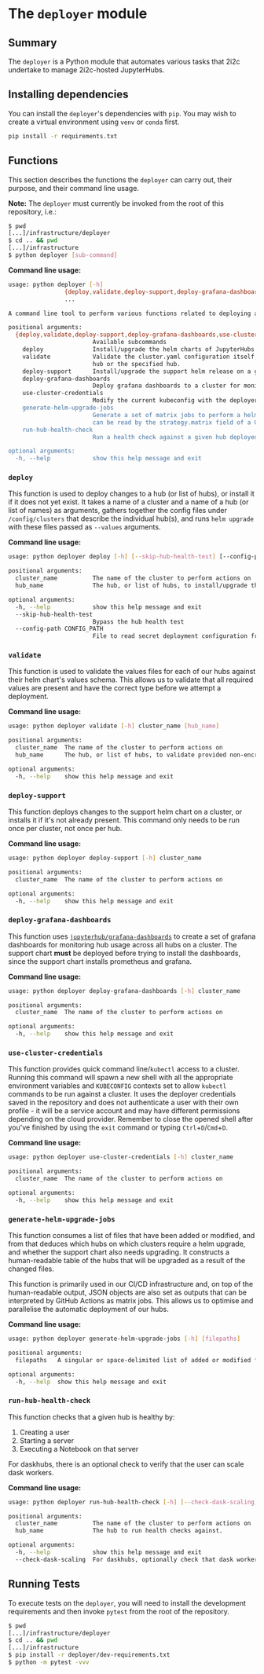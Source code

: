 # The `deployer` module

## Summary

The `deployer` is a Python module that automates various tasks that 2i2c undertake to manage 2i2c-hosted JupyterHubs.

## Installing dependencies

You can install the `deployer`'s dependencies with `pip`.
You may wish to create a virtual environment using `venv` or `conda` first.

```bash
pip install -r requirements.txt
```

## Functions

This section describes the functions the `deployer` can carry out, their purpose, and their command line usage.

**Note:** The `deployer` must currently be invoked from the root of this repository, i.e.:

```bash
$ pwd
[...]/infrastructure/deployer
$ cd .. && pwd
[...]/infrastructure
$ python deployer [sub-command]
```

**Command line usage:**

```bash
usage: python deployer [-h]
                {deploy,validate,deploy-support,deploy-grafana-dashboards,use-cluster-credentials,generate-helm-upgrade-jobs,run-hub-health-check}
                ...

A command line tool to perform various functions related to deploying and maintaining a JupyterHub running on kubernetes infrastructure

positional arguments:
  {deploy,validate,deploy-support,deploy-grafana-dashboards,use-cluster-credentials,generate-helm-upgrade-jobs,run-hub-health-check}
                        Available subcommands
    deploy              Install/upgrade the helm charts of JupyterHubs on a cluster
    validate            Validate the cluster.yaml configuration itself, as well as the provided non-encrypted helm chart values files for each
                        hub or the specified hub.
    deploy-support      Install/upgrade the support helm release on a given cluster
    deploy-grafana-dashboards
                        Deploy grafana dashboards to a cluster for monitoring JupyterHubs. deploy-support must be run first!
    use-cluster-credentials
                        Modify the current kubeconfig with the deployer's access credentials for the named cluster
    generate-helm-upgrade-jobs
                        Generate a set of matrix jobs to perform a helm upgrade in parallel across clusters and hubs. Emit JSON to stdout that
                        can be read by the strategy.matrix field of a GitHub Actions workflow.
    run-hub-health-check
                        Run a health check against a given hub deployed on a given cluster

optional arguments:
  -h, --help            show this help message and exit
```

### `deploy`

This function is used to deploy changes to a hub (or list of hubs), or install it if it does not yet exist.
It takes a name of a cluster and a name of a hub (or list of names) as arguments, gathers together the config files under `/config/clusters` that describe the individual hub(s), and runs `helm upgrade` with these files passed as `--values` arguments.

**Command line usage:**

```bash
usage: python deployer deploy [-h] [--skip-hub-health-test] [--config-path CONFIG_PATH] cluster_name [hub_name]

positional arguments:
  cluster_name          The name of the cluster to perform actions on
  hub_name              The hub, or list of hubs, to install/upgrade the helm chart for

optional arguments:
  -h, --help            show this help message and exit
  --skip-hub-health-test
                        Bypass the hub health test
  --config-path CONFIG_PATH
                        File to read secret deployment configuration from
```

### `validate`

This function is used to validate the values files for each of our hubs against their helm chart's values schema.
This allows us to validate that all required values are present and have the correct type before we attempt a deployment.

**Command line usage:**

```bash
usage: python deployer validate [-h] cluster_name [hub_name]

positional arguments:
  cluster_name  The name of the cluster to perform actions on
  hub_name      The hub, or list of hubs, to validate provided non-encrypted helm chart values for.

optional arguments:
  -h, --help    show this help message and exit
```

### `deploy-support`

This function deploys changes to the support helm chart on a cluster, or installs it if it's not already present.
This command only needs to be run once per cluster, not once per hub.

**Command line usage:**

```bash
usage: python deployer deploy-support [-h] cluster_name

positional arguments:
  cluster_name  The name of the cluster to perform actions on

optional arguments:
  -h, --help    show this help message and exit
```

### `deploy-grafana-dashboards`

This function uses [`jupyterhub/grafana-dashboards`](https://github.com/jupyterhub/grafana-dashboards) to create a set of grafana dashboards for monitoring hub usage across all hubs on a cluster.
The support chart **must** be deployed before trying to install the dashboards, since the support chart installs prometheus and grafana.

**Command line usage:**

```bash
usage: python deployer deploy-grafana-dashboards [-h] cluster_name

positional arguments:
  cluster_name  The name of the cluster to perform actions on

optional arguments:
  -h, --help    show this help message and exit
```

### `use-cluster-credentials`

This function provides quick command line/`kubectl` access to a cluster.
Running this command will spawn a new shell with all the appropriate environment variables and `KUBECONFIG` contexts set to allow `kubectl` commands to be run against a cluster.
It uses the deployer credentials saved in the repository and does not authenticate a user with their own profile - it will be a service account and may have different permissions depending on the cloud provider.
Remember to close the opened shell after you've finished by using the `exit` command or typing `Ctrl`+`D`/`Cmd`+`D`.

**Command line usage:**

```bash
usage: python deployer use-cluster-credentials [-h] cluster_name

positional arguments:
  cluster_name  The name of the cluster to perform actions on

optional arguments:
  -h, --help    show this help message and exit
```

### `generate-helm-upgrade-jobs`

This function consumes a list of files that have been added or modified, and from that deduces which hubs on which clusters require a helm upgrade, and whether the support chart also needs upgrading.
It constructs a human-readable table of the hubs that will be upgraded as a result of the changed files.

This function is primarily used in our CI/CD infrastructure and, on top of the human-readable output, JSON objects are also set as outputs that can be interpreted by GitHub Actions as matrix jobs.
This allows us to optimise and parallelise the automatic deployment of our hubs.

**Command line usage:**

```bash
usage: python deployer generate-helm-upgrade-jobs [-h] [filepaths]

positional arguments:
  filepaths   A singular or space-delimited list of added or modified filepaths in the repo

optional arguments:
  -h, --help  show this help message and exit
```

### `run-hub-health-check`

This function checks that a given hub is healthy by:

1. Creating a user
2. Starting a server
3. Executing a Notebook on that server

For daskhubs, there is an optional check to verify that the user can scale dask workers.

**Command line usage:**

```bash
usage: python deployer run-hub-health-check [-h] [--check-dask-scaling] cluster_name hub_name

positional arguments:
  cluster_name          The name of the cluster to perform actions on
  hub_name              The hub to run health checks against.

optional arguments:
  -h, --help            show this help message and exit
  --check-dask-scaling  For daskhubs, optionally check that dask workers can be scaled
```

## Running Tests

To execute tests on the `deployer`, you will need to install the development requirements and then invoke `pytest` from the root of the repository.

```bash
$ pwd
[...]/infrastructure/deployer
$ cd .. && pwd
[...]/infrastructure
$ pip install -r deployer/dev-requirements.txt
$ python -m pytest -vvv
```
